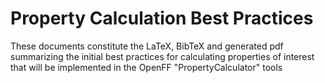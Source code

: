 # Property Calculation Best Practices
These documents constitute the LaTeX, BibTeX and generated pdf summarizing the initial best practices for calculating properties of interest that will be implemented in the OpenFF "PropertyCalculator" tools
